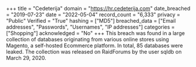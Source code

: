 +++
title = "Cedeterija"
domain = "https://hr.cedeterija.com"
date_breached = "2019-07-23"
date = "2022-05-04"
record_count = "6,333"
privacy = "Public"
Verified = "True"
hashing = ["MD5"]
breached_data = ["Email addresses", "Passwords", "Usernames", "IP addresses"]
categories = ["Shopping"]
acknowledged = "No"
+++
This breach was found in a large collection of databases originating from various online stores using Magento, a self-hosted Ecommerce platform. In total, 85 databases were leaked. The collection was released on RaidForums by the user sqldb on March 29, 2020.
